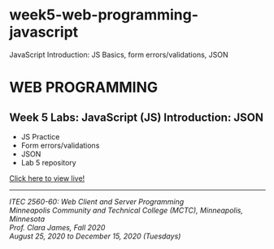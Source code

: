 # week5-web-programming-javascript

JavaScript Introduction: JS Basics, form errors/validations, JSON

<h1>WEB PROGRAMMING</h1>

<h2>Week 5 Labs: JavaScript (JS) Introduction: JSON</h2>

<ul>
  <li>JS Practice</li>
  <li>Form errors/validations</li>
  <li>JSON</li>
  <li>Lab 5 repository</li>
</ul>

<a href="https://myverdict.github.io/week5-web-programming-javascript/index.html">
  Click here to view live!
</a>

<hr />

<p>
  <i>
    ITEC 2560-60: Web Client and Server Programming
    <br />
    Minneapolis Community and Technical College (MCTC), Minneapolis, Minnesota
    <br />
    Prof. Clara James, Fall 2020
    <br />
    August 25, 2020 to December 15, 2020 (Tuesdays)
  </i>
</p>
